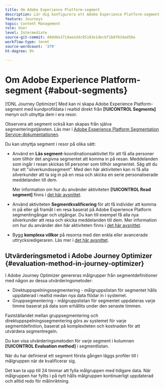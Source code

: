 ```yaml
---
title: Om Adobe Experience Platform-segment
description: Lär dig konfigurera ett Adobe Experience Platform-segment
feature: Journeys
topic: Content Management
role: User
level: Intermediate
source-git-commit: 40dd6e3714aea3dc95183e1decbf1b8f83dad50a
workflow-type: tm+mt
source-wordcount: '379'
ht-degree: 0%

---
```


# Om Adobe Experience Platform-segment {#about-segments}

[!DNL Journey Optimizer]  Med kan ni skapa Adobe Experience Platform-segment med kundprofildata i realtid direkt från  **[!UICONTROL Segments]** menyn och utnyttja dem i era resor.

Observera att segment också kan skapas från själva segmenteringstjänsten. Läs mer i [Adobe Experience Platform Segmentation Service-dokumentationen](https://experienceleague.adobe.com/docs/experience-platform/segmentation/home.html).

Du kan utnyttja segment i resor på olika sätt:

* Använd en **Läs segment**-koordinationsaktivitet för att få alla personer som tillhör det angivna segmentet att komma in på resan. Meddelanden som ingår i resan skickas till personer som tillhör segmentet. Säg att du har ett &quot;silverkundssegment&quot;. Med den här aktiviteten kan ni få alla silverkunder att ta sig in på en resa och skicka en serie personaliserade meddelanden till dem.

   Mer information om hur du använder aktiviteten **[!UICONTROL Read segment]** finns i [det här avsnittet](../building-journeys/read-segment.md#configuring-segment-trigger-activity).

* Använd aktiviteten **Segmentkvalificering** för att få individer att komma in på eller gå framåt i en resa baserat på Adobe Experience Platform segmentingångar och utgångar. Du kan till exempel få alla nya silverkunder att resa och skicka meddelanden till dem. Mer information om hur du använder den här aktiviteten finns i [det här avsnittet](../building-journeys/segment-qualification-events.md).

* Bygg **komplexa villkor** på resorna med den enkla eller avancerade uttrycksredigeraren. Läs mer i [det här avsnittet](../building-journeys/condition-activity.md#using-a-segment).

## Utvärderingsmetod i Adobe Journey Optimizer {#evaluation-method-in-journey-optimizer}

I Adobe Journey Optimizer genereras målgrupper från segmentdefinitioner med någon av dessa utvärderingsmetoder:

* Direktuppspelningssegmentering - målgruppslistan för segmentet hålls uppdaterad i realtid medan nya data flödar in i systemet.
* Gruppsegmentering - målgruppslistan för segmentet uppdateras varje timme baserat på data som erhållits under den senaste timmen.

Fastställandet mellan gruppsegmentering och direktuppspelningssegmentering görs av systemet för varje segmentdefinition, baserat på komplexiteten och kostnaden för att utvärdera segmentregeln.

Du kan visa utvärderingsmetoden för varje segment i kolumnen **[!UICONTROL Evaluation method]** i segmentlistan.

När du har definierat ett segment första gången läggs profiler till i målgruppen när de kvalificerar sig.

Det kan ta upp till 24 timmar att fylla målgruppen med tidigare data. När målgruppen har fyllts i på nytt hålls målgruppen kontinuerligt uppdaterad och alltid redo för målinriktning.
